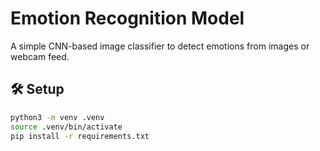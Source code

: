 # Emotion Recognition Model

A simple CNN-based image classifier to detect emotions from images or webcam feed.

## 🛠 Setup

```bash
python3 -m venv .venv
source .venv/bin/activate
pip install -r requirements.txt
```
